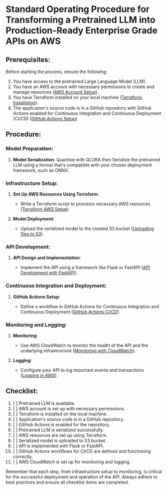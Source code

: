 # Standard Operating Procedure for Transforming a Pretrained LLM into Production-Ready Enterprise Grade APIs on AWS

## Prerequisites:

Before starting the process, ensure the following:

1. You have access to the pretrained Large Language Model (LLM).
2. You have an AWS account with necessary permissions to create and manage resources ([AWS Account Setup](https://aws.amazon.com/premiumsupport/knowledge-center/create-and-activate-aws-account/)).
3. You have Terraform installed on your local machine ([Terraform Installation](https://learn.hashicorp.com/tutorials/terraform/install-cli)).
4. The application's source code is in a GitHub repository with GitHub Actions enabled for Continuous Integration and Continuous Deployment (CI/CD) ([GitHub Actions Setup](https://docs.github.com/en/actions/guides/getting-started-with-github-actions/about-github-actions)).

## Procedure:

### Model Preparation:

1. **Model Serialization**: Quantize with QLORA then Serialize the pretrained LLM using a format that's compatible with your chosen deployment framework, such as ONNX.

### Infrastructure Setup:

1. **Set Up AWS Resources Using Terraform**:

   - Write a Terraform script to provision necessary AWS resources ([Terraform AWS Setup](https://learn.hashicorp.com/tutorials/terraform/aws-build?in=terraform/aws-get-started)).

2. **Model Deployment**:

   - Upload the serialized model to the created S3 bucket ([Uploading files to S3](https://docs.aws.amazon.com/AmazonS3/latest/userguide/upload-objects.html)).

### API Development:

1. **API Design and Implementation**:

   - Implement the API using a framework like Flask or FastAPI ([API Development with FastAPI](https://fastapi.tiangolo.com/tutorial/)).

### Continuous Integration and Deployment:

1. **GitHub Actions Setup**:

   - Define a workflow in GitHub Actions for Continuous Integration and Continuous Deployment ([GitHub Actions CI/CD](https://docs.github.com/en/actions/guides/building-and-testing-python)).

### Monitoring and Logging:

1. **Monitoring**:

   - Use AWS CloudWatch to monitor the health of the API and the underlying infrastructure ([Monitoring with CloudWatch](https://docs.aws.amazon.com/AmazonCloudWatch/latest/monitoring/WhatIsCloudWatch.html)).

2. **Logging**:

   - Configure your API to log important events and transactions ([Logging in AWS](https://docs.aws.amazon.com/AmazonCloudWatch/latest/logs/WhatIsCloudWatchLogs.html)).

## Checklist:

1. [ ] Pretrained LLM is available.
2. [ ] AWS account is set up with necessary permissions.
3. [ ] Terraform is installed on the local machine.
4. [ ] Application's source code is in a GitHub repository.
5. [ ] GitHub Actions is enabled for the repository.
6. [ ] Pretrained LLM is serialized successfully.
7. [ ] AWS resources are set up using Terraform.
8. [ ] Serialized model is uploaded to S3 bucket.
9. [ ] API is implemented with Flask or FastAPI.
10. [ ] GitHub Actions workflows for CI/CD are defined and functioning correctly.
11. [ ] AWS CloudWatch is set up for monitoring and logging.

Remember that each step, from infrastructure setup to monitoring, is critical for the successful deployment and operation of the API. Always adhere to best practices and ensure all checklist items are completed.